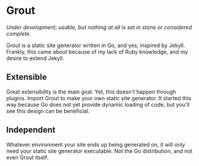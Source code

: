 # Grout

_Under development; usable, but nothing at all is set in stone or considered complete._

Grout is a static site generator written in Go, and yes, inspired by Jekyll. Frankly, this came about because of my lack of Ruby knowledge, and my desire to extend Jekyll.

## Extensible
Great extensibility is the main goal. Yet, this doesn't happen through plugins. Import Grout to make your own static site generator. It started this way because Go does not yet provide dynamic loading of code, but you'll see this design can be beneficial.

## Independent
Whatever environment your site ends up being generated on, it will only need your static site generator executable. Not the Go distribution, and not even Grout itself.

